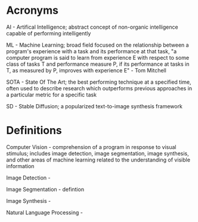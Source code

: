 # Acronyms

AI - Artifical Intelligence; abstract concept of non-organic intelligence capable of performing intelligently

ML - Machine Learning; broad field focused on the relationship between a program's experience with a task and its performance at that task, "a computer program is said to learn from experience E with respect to some class of tasks T and performance measure P, if its performance at tasks in T, as measured by P, improves with experience E" - Tom Mitchell

SOTA - State Of The Art; the best performing technique at a specified time, often used to describe research which outperforms previous approaches in a particular metric for a specific task

SD - Stable Diffusion; a popularized text-to-image synthesis framework


# Definitions

Computer Vision - comprehension of a program in response to visual stimulus; includes image detection, image segmentation, image synthesis, and other areas of machine learning related to the understanding of visible information

Image Detection - 

Image Segmentation - defintion

Image Synthesis - 

Natural Language Processing - 
